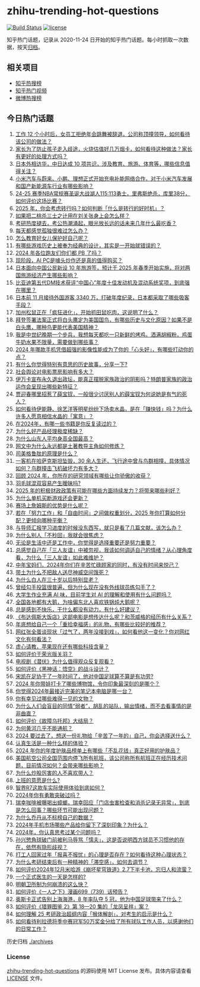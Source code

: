 # zhihu-trending-hot-questions

[![Build Status](https://github.com/justjavac/zhihu-trending-hot-questions/workflows/ci/badge.svg?branch=master)](https://github.com/justjavac/zhihu-trending-hot-questions/actions)
[![license](https://img.shields.io/github/license/justjavac/zhihu-trending-hot-questions)](https://github.com/justjavac/zhihu-trending-hot-questions/blob/master/LICENSE)

知乎热门话题，记录从 2020-11-24
日开始的知乎热门话题。每小时抓取一次数据，按天[归档](./archives)。

## 相关项目

- [知乎热搜榜](https://github.com/justjavac/zhihu-trending-top-search)
- [知乎热门视频](https://github.com/justjavac/zhihu-trending-hot-video)
- [微博热搜榜](https://github.com/justjavac/weibo-trending-hot-search)

## 今日热门话题

<!-- BEGIN -->
<!-- 最后更新时间 Thu Dec 26 2024 12:09:52 GMT+0800 (China Standard Time) -->

1. [工作 12 个小时后，女员工拒绝年会跳舞被辞退，公司称顶撞领导，如何看待该公司的做法？](https://www.zhihu.com/question/7818291565)
1. [家长为了防止孩子走入歧途，火烧估值好几万烟卡，如何看待这种做法？家长有更好的处理方式吗？](https://www.zhihu.com/question/665922357)
1. [日本外相访华，中日达成 10 项共识，涉及教育、旅游、体育等，哪些信息值得关注？](https://www.zhihu.com/question/7839210107)
1. [小米汽车与蔚来、小鹏、理想正式开始充电补能网络合作，对于小米汽车发展和国产新能源车行业有哪些影响？](https://www.zhihu.com/question/7807982689)
1. [24-25 赛季NBA常规赛圣诞大战湖人115:113勇士，里弗斯绝杀，库里38分，如何评价这场比赛？](https://www.zhihu.com/question/7882329378)
1. [2025 年，你会考虑转行吗？如何判断「什么是转行的好时机」？](https://www.zhihu.com/question/6778375833)
1. [如果把二桃杀三士之计用在刘关张身上会怎么样？](https://www.zhihu.com/question/7808575646)
1. [考研热度褪去，考公热潮涌起，眼光放长远的话未来几年什么最吃香？](https://www.zhihu.com/question/7269911876)
1. [每天都感觉孤独很难过怎么办？](https://www.zhihu.com/question/7856937685)
1. [怎么教育好女儿保护好自己呢？](https://www.zhihu.com/question/4345754988)
1. [有哪些游戏历史上被奉为经典的设计，其实是一开始就错误的？](https://www.zhihu.com/question/4853030912)
1. [2024 年各位跑友们你们都 PB 了吗？](https://www.zhihu.com/question/7104536088)
1. [现阶段，AI PC是噱头炒作还是真的值得购买？](https://www.zhihu.com/question/6700189448)
1. [日本面向中国公民新设 10 年旅游签，预计于 2025 年春季开始实施，将对两国旅游经济产生哪些影响？](https://www.zhihu.com/question/7828163623)
1. [比亚迪第五代DM技术获评“中国心”年度十佳发动机及混动系统奖项，到底强在哪里？](https://www.zhihu.com/question/7718477709)
1. [日本前 11 月接待外国游客 3340 万，打破年度纪录，日本都采取了哪些吸客手段？](https://www.zhihu.com/question/7210324008)
1. [加州松鼠正在「疯狂进化」，开始抓田鼠吃肉，这说明了什么？](https://www.zhihu.com/question/7462275930)
1. [拜登签署法案正式将白头鹰定为美国国鸟，有哪些历史与文化原因？如果不是白头鹰，哪种鸟更能代表美国精神？](https://www.zhihu.com/question/7810992745)
1. [我是中世纪晚期一个步兵，我想每天都吃一只新鲜的烤鸡，洒满胡椒粉，鸡蛋牛奶水果不限量，需要做到哪些事？](https://www.zhihu.com/question/626348196)
1. [2024 年哪款手机凭借超强的影像性能成为了你的「心头好」，有哪些打动你的点？](https://www.zhihu.com/question/7804851907)
1. [有什么你觉得特别有意思的历史故事，分享一下?](https://www.zhihu.com/question/4452768821)
1. [社会舆论对电影票房影响有多大？](https://www.zhihu.com/question/7664815957)
1. [伊万卡宣布永久退出政坛，能真正摆脱家族政治的阴影吗？特朗普家族的政治运作会呈现出哪些新特征？](https://www.zhihu.com/question/7707474711)
1. [贾迎春哪里招惹了薛宝钗，一般很少讨厌别人的薛宝钗为何说她是有气的死人？](https://www.zhihu.com/question/548011036)
1. [如何看待伊能静、徐艺洋等明星纷纷下场卖水晶，是在「赚快钱」吗？为什么许多人愿意相信水晶的「寓意」？](https://www.zhihu.com/question/7803999661)
1. [在2024年，有哪一些书籍是你反复读过的？](https://www.zhihu.com/question/6997334833)
1. [为什么好产品经理极度稀缺？](https://www.zhihu.com/question/646932087)
1. [为什么山东人平均身高全国最高？](https://www.zhihu.com/question/49904734)
1. [网文中为什么永远都是土著教导主角如何修炼？](https://www.zhihu.com/question/7790506281)
1. [司美格鲁肽的原理是什么？](https://www.zhihu.com/question/6995321889)
1. [一客机在哈萨克斯坦坠毁，30 余人生还，飞行途中曾与鸟群相撞，具体情况如何？鸟群撞击飞机破坏力有多大？](https://www.zhihu.com/question/7819587093)
1. [回顾 2024 年，你所在的研究领域有哪些让你骄傲的收获？](https://www.zhihu.com/question/6738791655)
1. [羽毛球混双容易产生暧昧吗?](https://www.zhihu.com/question/4360303561)
1. [2025 年的积极财政政策有可能在哪些方面持续发力？将带来哪些利好？](https://www.zhihu.com/question/6752060688)
1. [为什么单机买断游戏还会更新？](https://www.zhihu.com/question/7048228059)
1. [赛场上詹姆斯的优势是什么呢？](https://www.zhihu.com/question/666898865)
1. [若在「努力工作」和「自由时间」之间做权重划分，2025 年你打算如何分配？更倾向哪种平衡？](https://www.zhihu.com/question/7343806668)
1. [与导师汇报学习进度的时候没东西写，就只是看了几篇文献，该怎么办？](https://www.zhihu.com/question/434614589)
1. [为什么别人「不秒回」我就会很焦虑？](https://www.zhihu.com/question/6982203091)
1. [无论是生活中还是工作中，你觉得是选择重要还是努力重要？](https://www.zhihu.com/question/5014523007)
1. [总感觉自己在「三人友谊」中被忽视，我该如何调适自己的情绪？从心理角度看，为什么「三人友谊」如此难维护？](https://www.zhihu.com/question/7236226985)
1. [中年宝妈们，2024年你们在辛苦忙碌顾家的同时，有没有时间来悦己？](https://www.zhihu.com/question/6991676587)
1. [带土为什么不把敌人送尽神威空间饿死？](https://www.zhihu.com/question/394907702)
1. [为什么白人在三十岁以后特别显老？](https://www.zhihu.com/question/20759975)
1. [曾经勾手投篮很普遍，但为什么现在没有外线球员练勾手了？](https://www.zhihu.com/question/7625843807)
1. [大学生作业充满 AI 味，目前学生对 AI 的理解和使用有什么问题吗？](https://www.zhihu.com/question/7407307386)
1. [全国各地都有大鹅，为啥偏东北人喜欢铁锅炖大鹅呢？](https://www.zhihu.com/question/6702639296)
1. [总是感到不快乐，干什么都没有动力，有什么好建议？](https://www.zhihu.com/question/7755531626)
1. [《布达佩斯大饭店》这部电影是想传达什么呢？和茨威格的经历有什么关系？](https://www.zhihu.com/question/23500363)
1. [年底想给自己一个「重拾幸福感」的礼物，有哪些比较好的推荐？](https://www.zhihu.com/question/6025096365)
1. [网红张全蛋谈现状「过气了，两年没接到戏」，如何看他这一变化？你对网红文化有何看法？](https://www.zhihu.com/question/6902501767)
1. [虚心请教，苹果现在还有哪些科技含量？](https://www.zhihu.com/question/667272347)
1. [如何评价于荣光版关羽？](https://www.zhihu.com/question/62290373)
1. [电视剧《潜伏》为什么值得观众反复观看？](https://www.zhihu.com/question/632854651)
1. [如何评价《黑神话：悟空》的战斗设计？](https://www.zhihu.com/question/664774003)
1. [宋凯在足协干了一年时间了，他对中国足球算不算是有功劳?](https://www.zhihu.com/question/4338540415)
1. [2024 年你带娃打卡了哪些博物馆，令你印象最深刻的是哪个？](https://www.zhihu.com/question/7176212806)
1. [你觉得2024年最接近完美的笔记本电脑是哪一台？](https://www.zhihu.com/question/6495419685)
1. [你有幸见过哪些难得一见的文物？](https://www.zhihu.com/question/613033216)
1. [为什么人们会盲目的同情“弱者”，胡乱的站队，输出情绪，而不去看事情的是非曲直？](https://www.zhihu.com/question/7601243280)
1. [如何评价《故障乌托邦》大结局？](https://www.zhihu.com/question/7370579630)
1. [为何黄河几乎不能通航？](https://www.zhihu.com/question/308529207)
1. [2024 要过去了，想送一份礼物给「辛苦了一年的」自己，你会选择送什么？](https://www.zhihu.com/question/6025040046)
1. [认真生活是一种什么样的体验？](https://www.zhihu.com/question/6563404295)
1. [2024 年你的年度护肤品榜单上有哪些「不乱花钱」真正好用的护肤品？](https://www.zhihu.com/question/6406794160)
1. [美国航空公司全国范围内停飞所有航班，该公司称所有航班正在经历技术问题，目前情况如何？会带来哪些影响？](https://www.zhihu.com/question/7750087697)
1. [为什么炒股厉害的人不喜欢带人？](https://www.zhihu.com/question/6017079690)
1. [上班的意愿是什么?](https://www.zhihu.com/question/7349769679)
1. [智界R7这款车实际使用体验到底如何？](https://www.zhihu.com/question/666090726)
1. [2024年你有勇敢突破过吗？](https://www.zhihu.com/question/6563274041)
1. [瑞幸咖啡被曝喝出蟑螂，瑞幸回应「门店虫害检查和消杀记录无异常」，到底是怎么回事？哪些环节可能出现问题？](https://www.zhihu.com/question/7710559543)
1. [为什么乔丹从不标榜自己的数据？](https://www.zhihu.com/question/6962245041)
1. [2024年手机市场哪些产品给你留下了深刻印象？为什么？](https://www.zhihu.com/question/6678149159)
1. [2024年，你认真思考过某个问题吗？](https://www.zhihu.com/question/6994083534)
1. [孙兴慜角球破门前被利马辱骂「懦夫」，这是否说明西方球员不习惯他的存在，依然有隐形歧视？](https://www.zhihu.com/question/7445750705)
1. [打工人回家过年「报喜不报忧」的心理是否存在？如何看待这种心理状态？](https://www.zhihu.com/question/7024047751)
1. [为什么考研结束后有一种精神的「滞空感」，如何去调节？](https://www.zhihu.com/question/7616234956)
1. [如何评价2024年12月米哈游《崩坏星穹铁道》2.7下半卡池，忘归人和流萤？](https://www.zhihu.com/question/7718728238)
1. [一个正式医生的一天是怎样的?](https://www.zhihu.com/question/616416103)
1. [明朝卫所制为何崩溃的这么快？](https://www.zhihu.com/question/664982467)
1. [如何评价《一人之下》漫画699（739）话预告？](https://www.zhihu.com/question/7818404035)
1. [奥斯卡正式告别上海海港，8 年率队夺 5 冠，他为中国足球带来了什么？](https://www.zhihu.com/question/7792198884)
1. [如何评价《猎罪图鉴 2》第 18—20 集的「龙凤呈祥」案？](https://www.zhihu.com/question/7480042895)
1. [如何理解 25 考研政治超纲内容「猴体解剖」，对考生的启示是什么？](https://www.zhihu.com/question/7738138373)
1. [如何看待利拉德将季中赛冠军50万奖金分给了所有球队工作人员，以感谢他们的日常工作？](https://www.zhihu.com/question/7740104811)

<!-- END -->

历史归档 [./archives](./archives)

### License

[zhihu-trending-hot-questions](https://github.com/justjavac/zhihu-trending-hot-questions)
的源码使用 MIT License 发布。具体内容请查看 [LICENSE](./LICENSE) 文件。
